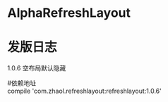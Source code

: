 # AlphaRefreshLayout
# 发版日志
  1.0.6 空布局默认隐藏  
  
  
#依赖地址   
  compile 'com.zhaol.refreshlayout:refreshlayout:1.0.6'